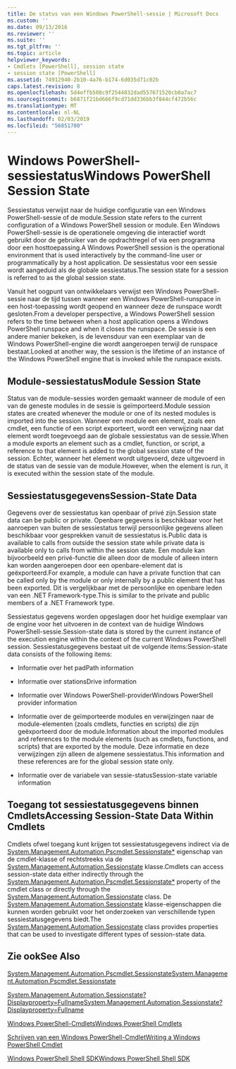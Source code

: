 ```yaml
---
title: De status van een Windows PowerShell-sessie | Microsoft Docs
ms.custom: ''
ms.date: 09/13/2016
ms.reviewer: ''
ms.suite: ''
ms.tgt_pltfrm: ''
ms.topic: article
helpviewer_keywords:
- Cmdlets [PowerShell], session state
- session state [PowerShell]
ms.assetid: 74912940-2b10-4a76-b174-6d035d71c02b
caps.latest.revision: 8
ms.openlocfilehash: 5d4effb508c9f2544832dad557671520cb0a7ac7
ms.sourcegitcommit: b6871f21bd666f9cd71dd336bb3f844cf472b56c
ms.translationtype: MT
ms.contentlocale: nl-NL
ms.lasthandoff: 02/03/2019
ms.locfileid: "56851700"
---
```

# <a name="windows-powershell-session-state"></a><span data-ttu-id="2ece1-102">Windows PowerShell-sessiestatus</span><span class="sxs-lookup"><span data-stu-id="2ece1-102">Windows PowerShell Session State</span></span>

<span data-ttu-id="2ece1-103">Sessiestatus verwijst naar de huidige configuratie van een Windows PowerShell-sessie of de module.</span><span class="sxs-lookup"><span data-stu-id="2ece1-103">Session state refers to the current configuration of a Windows PowerShell session or module.</span></span> <span data-ttu-id="2ece1-104">Een Windows PowerShell-sessie is de operationele omgeving die interactief wordt gebruikt door de gebruiker van de opdrachtregel of via een programma door een hosttoepassing.</span><span class="sxs-lookup"><span data-stu-id="2ece1-104">A Windows PowerShell session is the operational environment that is used interactively by the command-line user or programmatically by a host application.</span></span> <span data-ttu-id="2ece1-105">De sessiestatus voor een sessie wordt aangeduid als de globale sessiestatus.</span><span class="sxs-lookup"><span data-stu-id="2ece1-105">The session state for a session is referred to as the global session state.</span></span>

<span data-ttu-id="2ece1-106">Vanuit het oogpunt van ontwikkelaars verwijst een Windows PowerShell-sessie naar de tijd tussen wanneer een Windows PowerShell-runspace in een host-toepassing wordt geopend en wanneer deze de runspace wordt gesloten.</span><span class="sxs-lookup"><span data-stu-id="2ece1-106">From a developer perspective, a Windows PowerShell session refers to the time between when a host application opens a Windows PowerShell runspace and when it closes the runspace.</span></span> <span data-ttu-id="2ece1-107">De sessie is een andere manier bekeken, is de levensduur van een exemplaar van de Windows PowerShell-engine die wordt aangeroepen terwijl de runspace bestaat.</span><span class="sxs-lookup"><span data-stu-id="2ece1-107">Looked at another way, the session is the lifetime of an instance of the Windows PowerShell engine that is invoked while the runspace exists.</span></span>

## <a name="module-session-state"></a><span data-ttu-id="2ece1-108">Module-sessiestatus</span><span class="sxs-lookup"><span data-stu-id="2ece1-108">Module Session State</span></span>

<span data-ttu-id="2ece1-109">Status van de module-sessies worden gemaakt wanneer de module of een van de geneste modules in de sessie is geïmporteerd.</span><span class="sxs-lookup"><span data-stu-id="2ece1-109">Module session states are created whenever the module or one of its nested modules is imported into the session.</span></span> <span data-ttu-id="2ece1-110">Wanneer een module een element, zoals een cmdlet, een functie of een script exporteert, wordt een verwijzing naar dat element wordt toegevoegd aan de globale sessiestatus van de sessie.</span><span class="sxs-lookup"><span data-stu-id="2ece1-110">When a module exports an element such as a cmdlet, function, or script, a reference to that element is added to the global session state of the session.</span></span> <span data-ttu-id="2ece1-111">Echter, wanneer het element wordt uitgevoerd, deze uitgevoerd in de status van de sessie van de module.</span><span class="sxs-lookup"><span data-stu-id="2ece1-111">However, when the element is run, it is executed within the session state of the module.</span></span>

## <a name="session-state-data"></a><span data-ttu-id="2ece1-112">Sessiestatusgegevens</span><span class="sxs-lookup"><span data-stu-id="2ece1-112">Session-State Data</span></span>

<span data-ttu-id="2ece1-113">Gegevens over de sessiestatus kan openbaar of privé zijn.</span><span class="sxs-lookup"><span data-stu-id="2ece1-113">Session state data can be public or private.</span></span> <span data-ttu-id="2ece1-114">Openbare gegevens is beschikbaar voor het aanroepen van buiten de sessiestatus terwijl persoonlijke gegevens alleen beschikbaar voor gesprekken vanuit de sessiestatus is.</span><span class="sxs-lookup"><span data-stu-id="2ece1-114">Public data is available to calls from outside the session state while private data is available only to calls from within the session state.</span></span> <span data-ttu-id="2ece1-115">Een module kan bijvoorbeeld een privé-functie die alleen door de module of alleen intern kan worden aangeroepen door een openbare-element dat is geëxporteerd.</span><span class="sxs-lookup"><span data-stu-id="2ece1-115">For example, a module can have a private function that can be called only by the module or only internally by a public element that has been exported.</span></span> <span data-ttu-id="2ece1-116">Dit is vergelijkbaar met de persoonlijke en openbare leden van een .NET Framework-type.</span><span class="sxs-lookup"><span data-stu-id="2ece1-116">This is similar to the private and public members of a .NET Framework type.</span></span>

<span data-ttu-id="2ece1-117">Sessiestatus gegevens worden opgeslagen door het huidige exemplaar van de engine voor het uitvoeren in de context van de huidige Windows PowerShell-sessie.</span><span class="sxs-lookup"><span data-stu-id="2ece1-117">Session-state data is stored by the current instance of the execution engine within the context of the current Windows PowerShell session.</span></span> <span data-ttu-id="2ece1-118">Sessiestatusgegevens bestaat uit de volgende items:</span><span class="sxs-lookup"><span data-stu-id="2ece1-118">Session-state data consists of the following items:</span></span>

- <span data-ttu-id="2ece1-119">Informatie over het pad</span><span class="sxs-lookup"><span data-stu-id="2ece1-119">Path information</span></span>

- <span data-ttu-id="2ece1-120">Informatie over stations</span><span class="sxs-lookup"><span data-stu-id="2ece1-120">Drive information</span></span>

- <span data-ttu-id="2ece1-121">Informatie over Windows PowerShell-provider</span><span class="sxs-lookup"><span data-stu-id="2ece1-121">Windows PowerShell provider information</span></span>

- <span data-ttu-id="2ece1-122">Informatie over de geïmporteerde modules en verwijzingen naar de module-elementen (zoals cmdlets, functies en scripts) die zijn geëxporteerd door de module.</span><span class="sxs-lookup"><span data-stu-id="2ece1-122">Information about the imported modules and references to the module elements (such as cmdlets, functions, and scripts) that are exported by the module.</span></span> <span data-ttu-id="2ece1-123">Deze informatie en deze verwijzingen zijn alleen de algemene sessiestatus.</span><span class="sxs-lookup"><span data-stu-id="2ece1-123">This information and these references are for the global session state only.</span></span>

- <span data-ttu-id="2ece1-124">Informatie over de variabele van sessie-status</span><span class="sxs-lookup"><span data-stu-id="2ece1-124">Session-state variable information</span></span>

## <a name="accessing-session-state-data-within-cmdlets"></a><span data-ttu-id="2ece1-125">Toegang tot sessiestatusgegevens binnen Cmdlets</span><span class="sxs-lookup"><span data-stu-id="2ece1-125">Accessing Session-State Data Within Cmdlets</span></span>

<span data-ttu-id="2ece1-126">Cmdlets ofwel toegang kunt krijgen tot sessiestatusgegevens indirect via de [System.Management.Automation.Pscmdlet.Sessionstate\*](/dotnet/api/System.Management.Automation.PSCmdlet.SessionState) eigenschap van de cmdlet-klasse of rechtstreeks via de [ System.Management.Automation.Sessionstate](/dotnet/api/System.Management.Automation.SessionState) klasse.</span><span class="sxs-lookup"><span data-stu-id="2ece1-126">Cmdlets can access session-state data either indirectly through the [System.Management.Automation.Pscmdlet.Sessionstate\*](/dotnet/api/System.Management.Automation.PSCmdlet.SessionState) property of the cmdlet class or directly through the [System.Management.Automation.Sessionstate](/dotnet/api/System.Management.Automation.SessionState) class.</span></span> <span data-ttu-id="2ece1-127">De [System.Management.Automation.Sessionstate](/dotnet/api/System.Management.Automation.SessionState) klasse-eigenschappen die kunnen worden gebruikt voor het onderzoeken van verschillende typen sessiestatusgegevens biedt.</span><span class="sxs-lookup"><span data-stu-id="2ece1-127">The [System.Management.Automation.Sessionstate](/dotnet/api/System.Management.Automation.SessionState) class provides properties that can be used to investigate different types of session-state data.</span></span>

## <a name="see-also"></a><span data-ttu-id="2ece1-128">Zie ook</span><span class="sxs-lookup"><span data-stu-id="2ece1-128">See Also</span></span>

[<span data-ttu-id="2ece1-129">System.Management.Automation.Pscmdlet.Sessionstate</span><span class="sxs-lookup"><span data-stu-id="2ece1-129">System.Management.Automation.Pscmdlet.Sessionstate</span></span>](/dotnet/api/System.Management.Automation.PSCmdlet.SessionState)

[<span data-ttu-id="2ece1-130">System.Management.Automation.Sessionstate?Displayproperty=Fullname</span><span class="sxs-lookup"><span data-stu-id="2ece1-130">System.Management.Automation.Sessionstate?Displayproperty=Fullname</span></span>](/dotnet/api/System.Management.Automation.SessionState)

[<span data-ttu-id="2ece1-131">Windows PowerShell-Cmdlets</span><span class="sxs-lookup"><span data-stu-id="2ece1-131">Windows PowerShell Cmdlets</span></span>](./cmdlet-overview.md)

[<span data-ttu-id="2ece1-132">Schrijven van een Windows PowerShell-Cmdlet</span><span class="sxs-lookup"><span data-stu-id="2ece1-132">Writing a Windows PowerShell Cmdlet</span></span>](./writing-a-windows-powershell-cmdlet.md)

[<span data-ttu-id="2ece1-133">Windows PowerShell Shell SDK</span><span class="sxs-lookup"><span data-stu-id="2ece1-133">Windows PowerShell Shell SDK</span></span>](../windows-powershell-reference.md)
